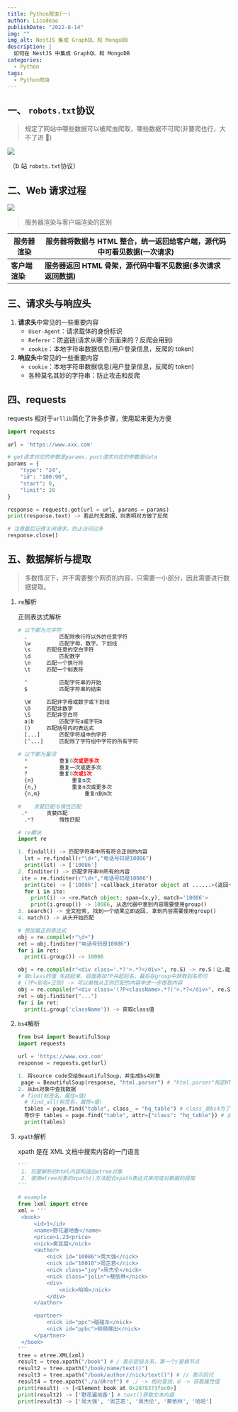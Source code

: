 ```yaml
---
title: Python爬虫(一)
author: Licodeao
publishDate: "2022-8-14"
img: ""
img_alt: NestJS 集成 GraphQL 和 MongoDB
description: |
  如何在 NestJS 中集成 GraphQL 和 MongoDB
categories:
  - Python
tags:
  - Python爬虫
---
```


## 一、 `robots.txt`协议

> 规定了网站中哪些数据可以被爬虫爬取，哪些数据不可爬(非要爬也行，大不了进 🍊)

![](https://typora-licodeao.oss-cn-guangzhou.aliyuncs.com/typoraImg/202936.jpg)

​ （b 站 `robots.txt`协议）

## 二、Web 请求过程

![](https://typora-licodeao.oss-cn-guangzhou.aliyuncs.com/typoraImg/211724.jpg)

> 服务器渲染与客户端渲染的区别

| 服务器渲染     | 服务器将数据与 HTML 整合，统一返回给客户端，源代码中可看见数据(一次请求) |
| -------------- | ------------------------------------------------------------------------ |
| **客户端渲染** | **服务器返回 HTML 骨架，源代码中看不见数据(多次请求返回数据)**           |

## 三、请求头与响应头

1. **请求头**中常见的一些重要内容
   - `User-Agent`：请求载体的身份标识
   - `Referer`：防盗链(请求从哪个页面来的？反爬会用到)
   - `cookie`：本地字符串数据信息(用户登录信息，反爬的 token)
2. **响应头**中常见的一些重要内容
   - `cookie`：本地字符串数据信息(用户登录信息，反爬的 token)
   - 各种莫名其妙的字符串：防止攻击和反爬

## 四、requests

requests 相对于`urllib`简化了许多步骤，使用起来更为方便

```python
import requests

url = 'https://www.xxx.com'

# get请求对应的参数是params，post请求对应的参数是data
params = {
    "type": "24",
    "id": "100:90",
    "start": 0,
    "limit": 20
}

response = requests.get(url = url, params = params)
print(response.text) -> 若此时无数据，则表明对方做了反爬

# 注意最后记得关闭请求，防止访问过多
response.close()
```

## 五、数据解析与提取

> 多数情况下，并不需要整个网页的内容，只需要一小部分，因此需要进行数据提取。

1. `re`解析

   正则表达式解析

   ```python
   # 以下都为元字符
     .  		匹配除换行符以外的任意字符
     \w 		匹配字母、数字、下划线
     \s		匹配任意的空白字符
     \d 		匹配数字
     \n		匹配一个换行符
     \t		匹配一个制表符

     ^			匹配字符串的开始
     $			匹配字符串的结束

     \W		匹配非字母或数字或下划线
     \D		匹配非数字
     \S		匹配非空白符
     a|b		匹配字符a或字符b
     ()		匹配括号内的表达式
     [...]		匹配字符组中的字符
     [^...]		匹配除了字符组中字符的所有字符

   # 以下都为量词
     *			重复0次或更多次
     +			重复一次或更多次
     ?			重复0次或1次
     {n}			重复n次
     {n,}			重复n次或更多次
     {n,m}				重复n到m次

   #	贪婪匹配与惰性匹配
   	.*		贪婪匹配
     .*?		惰性匹配

   # re模块
   import re

   1. findall() -> 匹配字符串中所有符合正则的内容
     lst = re.findall(r"\d+","电话号码是10086")
     print(lst) -> ['10086']
   2. finditer() -> 匹配字符串中所有的内容
   	ite = re.finditer(r"\d+","电话号码是10086")
     print(ite) -> ['10086'] <callback_iterator object at ......>(返回一个迭代器)
     for i in ite:
       print(i) -> <re.Match object; span=(x,y), match='10086'>
       print(i.group()) -> 10086, 从迭代器中拿到内容需要使用group()
   3. search() -> 全文检索, 找到一个结果立即返回, 拿到内容需要使用group()
   4. match() -> 从头开始匹配

   # 预加载正则表达式
   obj = re.compile(r"\d+")
   ret = obj.finditer("电话号码是10086")
   for i in ret:
     print(i.group()) -> 10086

   obj = re.compile(r"<div class='.*?'>.*?</div>", re.S) -> re.S：让.能匹配换行符
   # 取class的值 先括起来，前面再加?P并起别名，最后在group中获取别名即可
   # (?P<别名>正则) -> 可以单独从正则匹配的内容中进一步提取内容
   obj = re.compile(r"<div class='(?P<className>.*?)'>.*?</div>", re.S)
   ret = obj.finditer("...")
   for i in ret:
     print(i.group('className')) -> 获取class值
   ```

2. `bs4`解析

   ```python
   from bs4 import BeautifulSoup
   import requests

   url = 'https://www.xxx.com'
   response = requests.get(url)

   1. 将source code交给BeautifulSoup，并生成bs4对象
   	page = BeautifulSoup(response, "html.parser") # "html.parser"指定HTML解析器
   2. 从bs对象中查找数据
   	# find(标签名，属性=值)
     # find_all(标签名，属性=值)
     tables = page.find("table", class_ = "hq_table") # class_是bs4为了避免报错，因为class是python的关键字
     等价于 tables = page.find("table", attr={"class": "hq_table"}) # 此方法也可以避免class报错
     print(tables)
   ```

3. `xpath`解析

   xpath 是在 XML 文档中搜索内容的一门语言

   ```python
   '''
   	1. 将要解析的html内容构造出etree对象
   	2. 使用etree对象的xpath()方法配合xpath表达式来完成对数据的提取
   '''

   # example
   from lxml import etree
   xml = '''
   	<book>
   		<id>1</id>
   		<name>野花遍地香</name>
   		<price>1.23<price>
   		<nick>臭豆腐</nick>
   		<author>
   			<nick id="10086">周大强</nick>
   			<nick id="10010">周芷若</nick>
   			<nick class="joy">周杰伦</nick>
   			<nick class="jolin">蔡依林</nick>
   			<div>
   				<nick>哈哈</nick>
   			</div>
   		</author>

   		<partner>
   			<nick id="ppc">碰碰车</nick>
   			<nick id="ppbc">频频爆出</nick>
   		</partner>
   	</book>
   '''
   tree = etree.XML(xml)
   result = tree.xpath("/book") # / 表示层级关系，第一个/是根节点
   result2 = tree.xpath("/book/name/text()")
   result3 = tree.xpath("/book/author//nick/text()") # // 表示后代
   result4 = tree.xpath("./a/@href") # ./ -> 相对查找，@ -> 获取属性值
   print(result) -> [<Element book at 0x2078373fec0>]
   print(result2) -> ['野花遍地香'] # text()获取文本内容
   print(result3) -> ['周大强', '周芷若', '周杰伦', '蔡依林', '哈哈']
   ```
